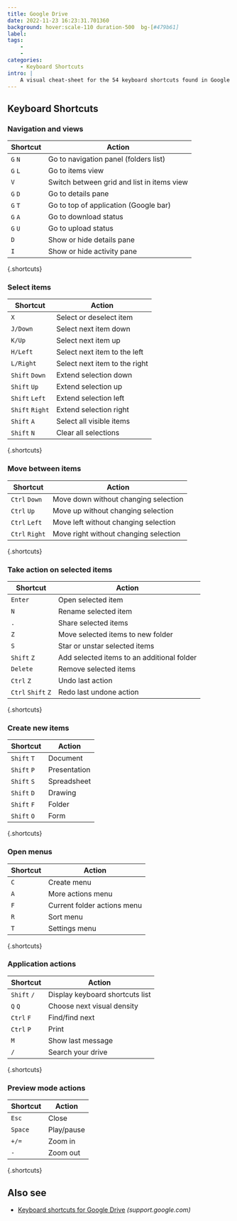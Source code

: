 ```yaml
---
title: Google Drive
date: 2022-11-23 16:23:31.701360
background: hover:scale-110 duration-500  bg-[#479b61]
label: 
tags: 
    - 
    - 
categories:
    - Keyboard Shortcuts
intro: |
    A visual cheat-sheet for the 54 keyboard shortcuts found in Google Drive on the web
---
```




Keyboard Shortcuts
------------------



### Navigation and views

Shortcut | Action
---|---
`G` `N`  | Go to navigation panel (folders list)
`G` `L`  | Go to items view
`V`  | Switch between grid and list in items view
`G` `D`  | Go to details pane
`G` `T`  | Go to top of application (Google bar)
`G` `A`  | Go to download status
`G` `U`  | Go to upload status
`D`  | Show or hide details pane
`I`  | Show or hide activity pane
{.shortcuts}


### Select items

Shortcut | Action
---|---
`X`  | Select or deselect item
`J/Down`  | Select next item down
`K/Up`  | Select next item up
`H/Left`  | Select next item to the left
`L/Right`  | Select next item to the right
`Shift` `Down`  | Extend selection down
`Shift` `Up`  | Extend selection up
`Shift` `Left`  | Extend selection left
`Shift` `Right`  | Extend selection right
`Shift` `A`  | Select all visible items
`Shift` `N`  | Clear all selections
{.shortcuts}


### Move between items

Shortcut | Action
---|---
`Ctrl` `Down`  | Move down without changing selection
`Ctrl` `Up`  | Move up without changing selection
`Ctrl` `Left`  | Move left without changing selection
`Ctrl` `Right`  | Move right without changing selection
{.shortcuts}


### Take action on selected items

Shortcut | Action
---|---
`Enter`  | Open selected item
`N`  | Rename selected item
`.`  | Share selected items
`Z`  | Move selected items to new folder
`S`  | Star or unstar selected items
`Shift` `Z`  | Add selected items to an additional folder
`Delete`  | Remove selected items
`Ctrl` `Z`  | Undo last action
`Ctrl` `Shift` `Z`  | Redo last undone action
{.shortcuts}


### Create new items

Shortcut | Action
---|---
`Shift` `T`  | Document
`Shift` `P`  | Presentation
`Shift` `S`  | Spreadsheet
`Shift` `D`  | Drawing
`Shift` `F`  | Folder
`Shift` `O`  | Form
{.shortcuts}


### Open menus

Shortcut | Action
---|---
`C`  | Create menu
`A`  | More actions menu
`F`  | Current folder actions menu
`R`  | Sort menu
`T`  | Settings menu
{.shortcuts}


### Application actions

Shortcut | Action
---|---
`Shift` `/`  | Display keyboard shortcuts list
`Q` `Q`  | Choose next visual density
`Ctrl` `F`  | Find/find next
`Ctrl` `P`  | Print
`M`  | Show last message
`/`  | Search your drive
{.shortcuts}


### Preview mode actions

Shortcut | Action
---|---
`Esc`  | Close
`Space`  | Play/pause
`+/=`  | Zoom in
`-`  | Zoom out
{.shortcuts}




Also see
--------
- [Keyboard shortcuts for Google Drive](https://support.google.com/drive/answer/2563044?hl=en) _(support.google.com)_
